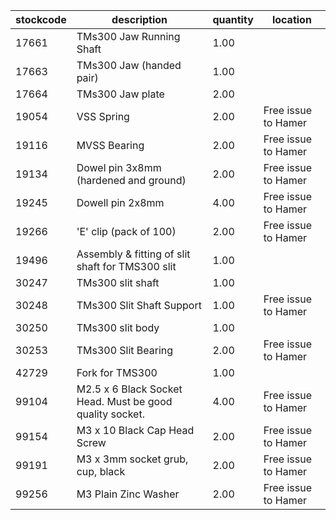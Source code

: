 |stockcode|description|quantity|location|
|---------|-----------|--------|--------|
|17661|TMs300 Jaw Running Shaft|1.00||
|17663|TMs300 Jaw (handed pair)|1.00||
|17664|TMs300 Jaw plate|2.00||
|19054|VSS Spring|2.00|Free issue to Hamer|
|19116|MVSS Bearing|2.00|Free issue to Hamer|
|19134|Dowel pin 3x8mm (hardened and ground)|2.00|Free issue to Hamer|
|19245|Dowell pin 2x8mm|4.00|Free issue to Hamer|
|19266|'E' clip (pack of 100)|2.00|Free issue to Hamer|
|19496|Assembly & fitting of slit shaft for TMS300 slit|1.00||
|30247|TMs300 slit shaft|1.00||
|30248|TMs300 Slit Shaft Support|1.00|Free issue to Hamer|
|30250|TMs300 slit body|1.00||
|30253|TMs300 Slit Bearing|2.00|Free issue to Hamer|
|42729|Fork for TMS300|1.00||
|99104|M2.5 x 6 Black Socket Head. Must be good quality socket.|4.00|Free issue to Hamer|
|99154|M3 x 10 Black Cap Head Screw|2.00|Free issue to Hamer|
|99191|M3 x 3mm socket grub, cup, black|2.00|Free issue to Hamer|
|99256|M3 Plain Zinc Washer|2.00|Free issue to Hamer|

